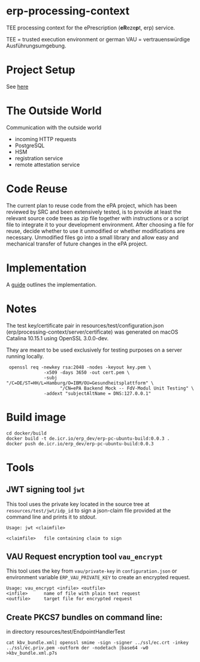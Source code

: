 # erp-processing-context
TEE processing context for the ePrescription (**eR**eze**p**t, erp) service.

TEE = trusted execution environment or german VAU = vertrauenswürdige Ausführungsumgebung. 

# Project Setup

See [here](doc/ProjectSetup.md)

# The Outside World
Communication with the outside world
- incoming HTTP requests
- PostgreSQL
- HSM
- registration service
- remote attestation service 

# Code Reuse
The current plan to reuse code from the ePA project, which has been reviewed by SRC and been extensively tested, 
is to provide at least the relevant source code trees as zip file together with instructions or a script file to
integrate it to your development environment.
After choosing a file for reuse, decide whether to use it unmodified or whether modifications are necessary. Unmodified 
files go into a small library and allow easy and mechanical transfer of future changes in the ePA project.

# Implementation
A [guide](doc/GuideToImplementation.md) outlines the implementation.

# Notes
The test key/certificate pair in resources/test/configuration.json (erp/processing-context/server/certificate)
was generated on macOS Catalina 10.15.1 using OpenSSL 3.0.0-dev.

They are meant to be used exclusively for testing purposes on a server running locally.

```shell
 openssl req -newkey rsa:2048 -nodes -keyout key.pem \
              -x509 -days 3650 -out cert.pem \
              -subj "/C=DE/ST=HH/L=Hamburg/O=IBM/OU=Gesundheitsplattform" \
                    "/CN=ePA Backend Mock -- FdV-Modul Unit Testing" \
              -addext "subjectAltName = DNS:127.0.0.1"
 ```

# Build image
```$xslt
cd docker/build
docker build -t de.icr.io/erp_dev/erp-pc-ubuntu-build:0.0.3 .
docker push de.icr.io/erp_dev/erp-pc-ubuntu-build:0.0.3
```

# Tools
## JWT signing tool `jwt`

This tool uses the private key located in the source tree at `resources/test/jwt/idp_id` to sign a json-claim file
provided at the command line and prints it to _stdout_.  

```
Usage: jwt <claimfile>

<claimfile>   file containing claim to sign
```

## VAU Request encryption tool `vau_encrypt`
This tool uses the key from `vau/private-key` in `configuration.json` or environment variable `ERP_VAU_PRIVATE_KEY`
to create an encrypted request.

```
Usage: vau_encrypt <infile> <outfile>
<infile>      name of file with plain text request
<outfile>     target file for encrypted request
```

## Create PKCS7 bundles on command line:
in directory resources/test/EndpointHandlerTest
```
cat kbv_bundle.xml| openssl smime -sign -signer ../ssl/ec.crt -inkey ../ssl/ec.priv.pem -outform der -nodetach |base64 -w0  >kbv_bundle.xml.p7s
```

